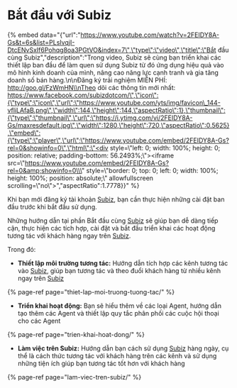# Bắt đầu với Subiz

{% embed data="{\"url\":\"https://www.youtube.com/watch?v=2FEIDY8A-Gs&t=6s&list=PLsIvqjI-DtcENvSxIf6Pohqg8oa3PGtVO&index=7\",\"type\":\"video\",\"title\":\"Bắt đầu cùng Subiz\",\"description\":\"Trong video, Subiz sẽ cùng bạn triển khai các thiết lập ban đầu để làm quen sử dụng Subiz từ đó ứng dụng hiệu quả vào mô hình kinh doanh của mình, nâng cao năng lực cạnh tranh và gia tăng doanh số bán hàng.\\n\\nĐăng ký trải nghiệm MIỄN PHÍ: http://goo.gl/FzWmHN\\nTheo dõi các thông tin mới nhất: https://www.facebook.com/subizdotcom/\",\"icon\":{\"type\":\"icon\",\"url\":\"https://www.youtube.com/yts/img/favicon\_144-vfliLAfaB.png\",\"width\":144,\"height\":144,\"aspectRatio\":1},\"thumbnail\":{\"type\":\"thumbnail\",\"url\":\"https://i.ytimg.com/vi/2FEIDY8A-Gs/maxresdefault.jpg\",\"width\":1280,\"height\":720,\"aspectRatio\":0.5625},\"embed\":{\"type\":\"player\",\"url\":\"https://www.youtube.com/embed/2FEIDY8A-Gs?rel=0&showinfo=0\",\"html\":\"<div style=\\\"left: 0; width: 100%; height: 0; position: relative; padding-bottom: 56.2493%;\\\"><iframe src=\\\"https://www.youtube.com/embed/2FEIDY8A-Gs?rel=0&amp;showinfo=0\\\" style=\\\"border: 0; top: 0; left: 0; width: 100%; height: 100%; position: absolute;\\\" allowfullscreen scrolling=\\\"no\\\"></iframe></div>\",\"aspectRatio\":1.7778}}" %}

Khi bạn mới đăng ký tài khoản [Subiz](https://subiz.com/vi/), bạn cần thực hiện những cài đặt ban đầu trước khi bắt đầu sử dụng.

Những hướng dẫn tại phần Bắt đầu cùng [Subiz](https://subiz.com/vi/) sẽ giúp bạn dễ dàng tiếp cận, thực hiện các tích hợp, cài đặt và bắt đầu triển khai các hoạt động tương tác với khách hàng ngay trên [Subiz](https://subiz.com/vi/).

Trong đó:

* **Thiết lập môi trường tương tác:** Hướng dẫn tích hợp các kênh tương tác vào [Subiz](https://subiz.com/vi/), giúp bạn tương tác và theo đuổi khách hàng từ nhiều kênh ngay trên [Subiz](https://subiz.com/vi/)

{% page-ref page="thiet-lap-moi-truong-tuong-tac/" %}

* **Triển khai hoạt động:** Bạn sẽ hiểu thêm về các loại Agent, hướng dẫn tạo thêm các Agent và thiết lập quy tắc phân phối các cuộc hội thoại cho các Agent

{% page-ref page="trien-khai-hoat-dong/" %}

* **Làm việc trên Subiz:** Hướng dẫn bạn cách sử dụng [Subiz](https://subiz.com/vi/) hàng ngày, cụ thể là cách thức tương tác với khách hàng trên các kênh và sử dụng những tiện ích giúp bạn tương tác tốt hơn với khách hàng

{% page-ref page="lam-viec-tren-subiz/" %}



